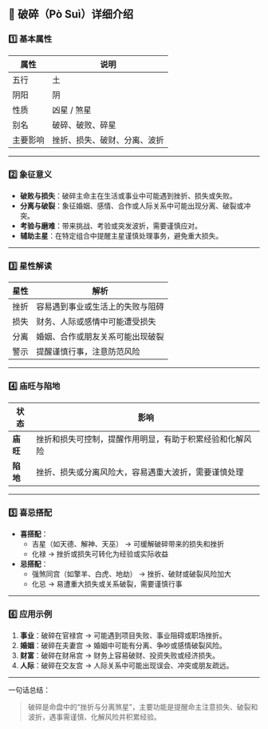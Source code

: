 ## 🌟 破碎（Pò Suì）详细介绍

### 1️⃣ 基本属性

| 属性     | 说明                         |
| -------- | ---------------------------- |
| 五行     | 土                           |
| 阴阳     | 阴                           |
| 性质     | 凶星 / 煞星                  |
| 别名     | 破碎、破败、碎星             |
| 主要影响 | 挫折、损失、破财、分离、波折 |

------

### 2️⃣ 象征意义

- **破败与损失**：破碎主命主在生活或事业中可能遇到挫折、损失或失败。
- **分离与破裂**：象征婚姻、感情、合作或人际关系中可能出现分离、破裂或冲突。
- **考验与磨难**：带来挑战、考验或突发波折，需要谨慎应对。
- **辅助主星**：在特定组合中提醒主星谨慎处理事务，避免重大损失。

------

### 3️⃣ 星性解读

| 星性 | 解析                             |
| ---- | -------------------------------- |
| 挫折 | 容易遇到事业或生活上的失败与阻碍 |
| 损失 | 财务、人际或感情中可能遭受损失   |
| 分离 | 婚姻、合作或朋友关系可能出现破裂 |
| 警示 | 提醒谨慎行事，注意防范风险       |

------

### 4️⃣ 庙旺与陷地

| 状态     | 影响                                                     |
| -------- | -------------------------------------------------------- |
| **庙旺** | 挫折和损失可控制，提醒作用明显，有助于积累经验和化解风险 |
| **陷地** | 挫折、损失或分离风险大，容易遇重大波折，需要谨慎处理     |

------

### 5️⃣ 喜忌搭配

- **喜搭配**：
  - 吉星（如天德、解神、天巫） → 可缓解破碎带来的损失和挫折
  - 化禄 → 挫折或损失可转化为经验或实际收益
- **忌搭配**：
  - 强煞同宫（如擎羊、白虎、地劫） → 挫折、破财或破裂风险加大
  - 化忌 → 易遭重大损失或关系破裂，需要谨慎行事

------

### 6️⃣ 应用示例

1. **事业**：破碎在官禄宫 → 可能遇到项目失败、事业阻碍或职场挫折。
2. **婚姻**：破碎在夫妻宫 → 婚姻中可能有分离、争吵或感情破裂风险。
3. **财富**：破碎在财帛宫 → 财务上容易破财、投资失败或经济损失。
4. **人际**：破碎在交友宫 → 人际关系中可能出现误会、冲突或朋友疏远。

------

一句话总结：

> 破碎是命盘中的“挫折与分离煞星”，主要功能是提醒命主注意损失、破裂和波折，遇事需谨慎、化解风险并积累经验。